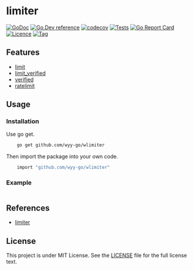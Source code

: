 # limiter
[![GoDoc](https://godoc.org/github.com/wyy-go/wlimiter?status.svg)](https://godoc.org/github.com/wyy-go/wlimiter)
[![Go.Dev reference](https://img.shields.io/badge/go.dev-reference-blue?logo=go&logoColor=white)](https://pkg.go.dev/github.com/wyy-go/wlimiter?tab=doc)
[![codecov](https://codecov.io/gh/wyy-go/wlimiter/branch/main/graph/badge.svg)](https://codecov.io/gh/wyy-go/wlimiter)
[![Tests](https://github.com/wyy-go/wlimiter/actions/workflows/ci.yml/badge.svg)](https://github.com/wyy-go/wlimiter/actions/workflows/ci.yml)
[![Go Report Card](https://goreportcard.com/badge/github.com/wyy-go/wlimiter)](https://goreportcard.com/report/github.com/wyy-go/wlimiter)
[![Licence](https://img.shields.io/github/license/wyy-go/wlimiter)](https://raw.githubusercontent.com/wyy-go/wlimiter/main/LICENSE)
[![Tag](https://img.shields.io/github/v/tag/wyy-go/wlimiter)](https://github.com/wyy-go/wlimiter/tags)

## Features

- [limit](./limit/README.md)
- [limit_verified](./limit_verified/README.md)
- [verified](./verified/README.md)
- [ratelimit](./ratelimit/README.md)

## Usage

### Installation

Use go get.

```bash
    go get github.com/wyy-go/wlimiter
```

Then import the package into your own code.

```bash
    import "github.com/wyy-go/wlimiter"
```

### Example

[embedmd]:# (_examples/main.go go)
```go

```

## References
- [limiter](https://github.com/things-go/limiter)

## License

This project is under MIT License. See the [LICENSE](LICENSE) file for the full license text.
